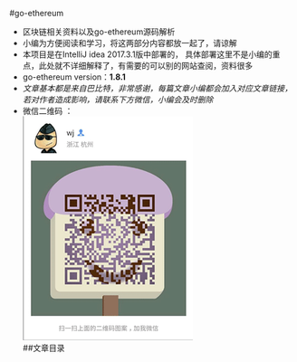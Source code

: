 #go-ethereum
* 区块链相关资料以及go-ethereum源码解析
* 小编为方便阅读和学习，将这两部分内容都放一起了，请谅解 
* 本项目是在IntelliJ idea 2017.3.1版中部署的， 具体部署这里不是小编的重点，此处就不详细解释了，有需要的可以别的网站查阅，资料很多
* go-ethereum version：**1.8.1**
* *文章基本都是来自巴比特，非常感谢，每篇文章小编都会加入对应文章链接，若对作者造成影响，请联系下方微信，小编会及时删除*
* 微信二维码 ：  
 ![image](./doc/img/my_wechat.png (100*100))  
##文章目录


